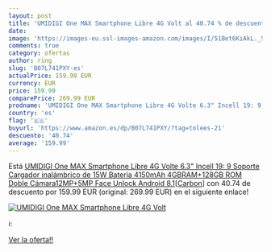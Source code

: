 ```yaml
---
layout: post
title: 'UMIDIGI One MAX Smartphone Libre 4G Volt al 40.74 % de descuento'
date: 
image: 'https://images-eu.ssl-images-amazon.com/images/I/51Bet6KiAkL._SL200_.jpg'
comments: true
category: ofertas
author: ring
slug: 'B07L741PXY-es'
actualPrice: 159.99 EUR
currency: EUR
price: 159.99
comparePrice: 269.99 EUR
prodname: 'UMIDIGI One MAX Smartphone Libre 4G Volte 6.3" Incell 19: 9 Soporte Cargador inalámbrico de 15W Batería 4150mAh 4GBRAM+128GB ROM Doble Cámara12MP+5MP Face Unlock Android 8.1[Carbon]'
country: 'es'
flag: '🇪🇸'
buyurl: 'https://www.amazon.es/dp/B07L741PXY/?tag=tolees-21'
descuento: '40.74'
average: '159.99'
---
```


Está [UMIDIGI One MAX Smartphone Libre 4G Volte 6.3" Incell 19: 9 Soporte Cargador inalámbrico de 15W Batería 4150mAh 4GBRAM+128GB ROM Doble Cámara12MP+5MP Face Unlock Android 8.1[Carbon]](https://www.amazon.es/dp/B07L741PXY/?tag=tolees-21) con 40.74 de descuento por 159.99 EUR (original: 269.99 EUR) en el siguiente enlace!

[![UMIDIGI One MAX Smartphone Libre 4G Volt](https://images-eu.ssl-images-amazon.com/images/I/51Bet6KiAkL._SL200_.jpg)](https://www.amazon.es/dp/B07L741PXY/?tag=tolees-21)

ℹ️:


[Ver la oferta!!](https://www.amazon.es/dp/B07L741PXY/?tag=tolees-21)
